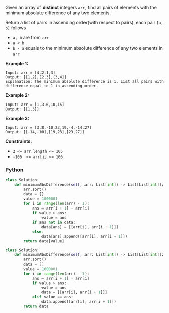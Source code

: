 Given an array of  **distinct**  integers  `arr`, find all pairs of elements with the minimum absolute difference of any two elements.

Return a list of pairs in ascending order(with respect to pairs), each pair  `[a, b]`  follows

-   `a, b`  are from  `arr`
-   `a < b`
-   `b - a`  equals to the minimum absolute difference of any two elements in  `arr`

**Example 1:**
```
Input: arr = [4,2,1,3]
Output: [[1,2],[2,3],[3,4]]
Explanation: The minimum absolute difference is 1. List all pairs with difference equal to 1 in ascending order.
```

**Example 2:**
```
Input: arr = [1,3,6,10,15]
Output: [[1,3]]
```

**Example 3:**
```
Input: arr = [3,8,-10,23,19,-4,-14,27]
Output: [[-14,-10],[19,23],[23,27]]
```

**Constraints:**

-   `2 <= arr.length <= 105`
-   `-106  <= arr[i] <= 106`

### Python
```python
class Solution:
    def minimumAbsDifference(self, arr: List[int]) -> List[List[int]]:
        arr.sort()
        data = {}
        value = 1000001
        for i in range(len(arr) - 1):
            ans = arr[i + 1] - arr[i]
            if value > ans:
                value = ans
            if ans not in data:
                data[ans] = [[arr[i], arr[i + 1]]]
            else:
                data[ans].append([arr[i], arr[i + 1]])
        return data[value]
```


```python
class Solution:
    def minimumAbsDifference(self, arr: List[int]) -> List[List[int]]:
        arr.sort()
        data = []
        value = 1000001
        for i in range(len(arr) - 1):
            ans = arr[i + 1] - arr[i]
            if value > ans:
                value = ans
                data = [[arr[i], arr[i + 1]]]
            elif value == ans:
                data.append([arr[i], arr[i + 1]])
        return data
```